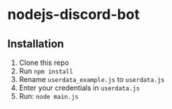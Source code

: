 # nodejs-discord-bot

## Installation
1. Clone this repo
2. Run `npm install`
3. Rename `userdata_example.js` to `userdata.js`
4. Enter your credentials in `userdata.js`
5. Run: `node main.js`

